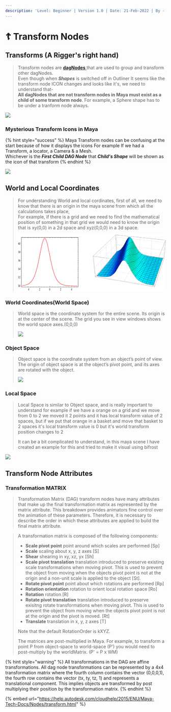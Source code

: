 ```yaml
---
description: 'Level: Beginner | Version 1.0 | Date: 21-Feb-2022 | By - Siddarth Mehra'
---
```


# ☦ Transform Nodes

## Transforms (A Rigger's right hand)

> Transform nodes are [**dagNodes** ](transform-nodes.md#dag-and-dag-hierarchy)that are used to group and transform other dagNodes. \
> Even though when _**Shapes**_ is switched off in Outliner It seems like the transform node ICON changes and looks like it's, we need to understand that-\
> **All dagNodes that are not transform nodes in Maya must exist as a child of some transform node**. For example, a Sphere shape has to be under a tranform node always.

![](../../.gitbook/assets/maya\_cgzPWEp8ty.gif)

### Mysterious Transform Icons in Maya

{% hint style="success" %}
Maya Transform nodes can be confusing at the start because of how it displays the icons For example If we had a Transform, a locator, a Camera & a Mesh.\
Whichever is the _**First Child DAG Node**_ that _**Child's Shape**_ will be shown as the icon of that transform
{% endhint %}

![](../../.gitbook/assets/maya\_3BkxPrmk2Y.gif)

## World and Local Coordinates&#x20;

> For understanding World and local cordinates, first of all, we need to know that there is an origin in the maya scene from which all the calculations takes place,\
> For example, if there is a grid and we need to find the mathematical position of something in that grid we would need to know the origin that is xy(0,0) in a 2d space and xyz(0,0,0) in a 3d space.
>
> ![](<../../.gitbook/assets/image (7).png>)

### World Coordinates(World Space)

> World space is the coordinate system for the entire scene. Its origin is at the center of the scene. The grid you see in view windows shows the world space axes.(0,0,0)
>
> ![](https://help.autodesk.com/cloudhelp/2018/ENU/Maya-Basics/images/GUID-8B7AD211-47B4-4790-8543-82777029C75A.png)



### Object Space

> Object space is the coordinate system from an object’s point of view. The origin of object space is at the object’s pivot point, and its axes are rotated with the object.
>
> ![](https://help.autodesk.com/cloudhelp/2018/ENU/Maya-Basics/images/GUID-BB1C65CF-70BB-4B06-AC52-D50AAC0988FC.png)

### Local Space

> Local Space is similar to Object space, and is really important to understand for example if we have a orange on a grid and we move from  0 to 2 we moved it 2 points and it has local transform value of 2 spaces, but if we put that orange in a basket and move that basket to 2 spaces it's local transform value is 0 but it's world transform position changes to 2
>
> It can be a bit complicated to understand, in this maya scene I have created an example for this and tried to make it visual using bifrost

![](../../.gitbook/assets/maya\_NBJp4EpmIP.gif)

## Transform Node Attributes



### Transformation MATRIX

> Transformation Matrix (DAG) transform nodes have many attributes that make up the final transformation matrix as represented by the matrix attribute. This breakdown provides animators fine control over the animation of these parameters. Therefore, it is necessary to describe the order in which these attributes are applied to build the final matrix attribute.

> A transformation matrix is composed of the following components:
>
> * **Scale pivot point** point around which scales are performed \[Sp]
> * **Scale** scaling about x, y, z axes \[S]
> * **Shear** shearing in xy, xz, yx \[Sh]
> * **Scale pivot translation** translation introduced to preserve existing scale transformations when moving pivot. This is used to prevent the object from moving when the objects pivot point is not at the origin and a non-unit scale is applied to the object \[St].
> * **Rotate pivot point** point about which rotations are performed \[Rp]
> * **Rotation orientation** rotation to orient local rotation space \[Ro]
> * **Rotation** rotation \[R]
> * **Rotate pivot translation** translation introduced to preserve exisitng rotate transformations when moving pivot. This is used to prevent the object from moving when the objects pivot point is not at the origin and the pivot is moved. \[Rt]
> * **Translate** translation in x, y, z axes \[T]
>
> Note that the default RotationOrder is kXYZ.
>
> The matrices are post-multiplied in Maya. For example, to transform a point P from object-space to world-space (P') you would need to post-multiply by the worldMatrix. (P' = P x WM)



{% hint style="warning" %}
All transformations in the DAG are affine transformations. All dag node transformations can be represented by a 4x4 transformation matrix where the fourth column contains the vector (0,0,0,1), the fourth row contains the vector (tx, ty, tz, 1) and represents a translational component. This implies objects are transformed by post multiplying their position by the transformation matrix.
{% endhint %}



{% embed url="https://help.autodesk.com/cloudhelp/2015/ENU/Maya-Tech-Docs/Nodes/transform.html" %}
